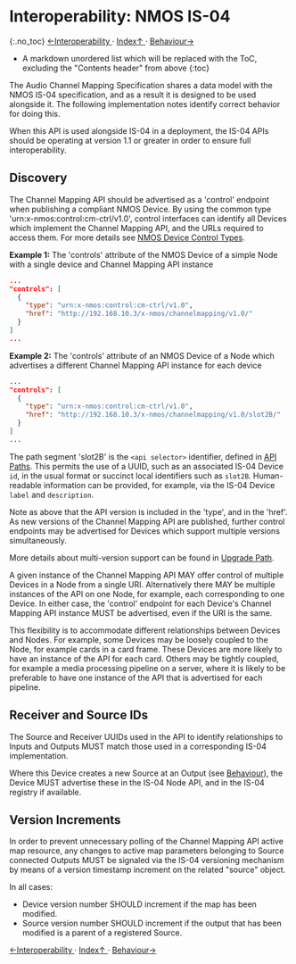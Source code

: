 # Interoperability: NMOS IS-04
{:.no_toc}
[←Interoperability ](3.0._Interoperability.md) · [ Index↑ ](..) · [Behaviour→](4.0._Behaviour.md)


* A markdown unordered list which will be replaced with the ToC, excluding the "Contents header" from above
{:toc}



The Audio Channel Mapping Specification shares a data model with the NMOS IS-04 specification, and as a result it is designed to be used alongside it. The following implementation notes identify correct behavior for doing this.

When this API is used alongside IS-04 in a deployment, the IS-04 APIs should be operating at version 1.1 or greater in order to ensure full interoperability.

## Discovery

The Channel Mapping API should be advertised as a 'control' endpoint when publishing a compliant NMOS Device. By using the common type 'urn:x-nmos:control:cm-ctrl/v1.0', control interfaces can identify all Devices which implement the Channel Mapping API, and the URLs required to access them. For more details see [NMOS Device Control Types](https://github.com/AMWA-TV/nmos-parameter-registers/tree/master/device-control-types).

**Example 1:** The 'controls' attribute of the NMOS Device of a simple Node with a single device and Channel Mapping API instance

```json
...
"controls": [
  {
    "type": "urn:x-nmos:control:cm-ctrl/v1.0",
    "href": "http://192.168.10.3/x-nmos/channelmapping/v1.0/"
  }
]
...
```

**Example 2:** The 'controls' attribute of an NMOS Device of a Node which advertises a different Channel Mapping API instance for each device

```json
...
"controls": [
  {
    "type": "urn:x-nmos:control:cm-ctrl/v1.0",
    "href": "http://192.168.10.3/x-nmos/channelmapping/v1.0/slot2B/"
  }
]
...
```

The path segment 'slot2B' is the `<api selector>` identifier, defined in [API Paths](2.0._APIs.md#api-paths).
This permits the use of a UUID, such as an associated IS-04 Device `id`, in the usual format or succinct local identifiers such as `slot2B`.
Human-readable information can be provided, for example, via the IS-04 Device `label` and `description`.

Note as above that the API version is included in the 'type', and in the 'href'. As new versions of the Channel Mapping API are published, further control endpoints may be advertised for Devices which support multiple versions simultaneously.

More details about multi-version support can be found in [Upgrade Path](5.0._Upgrade_Path.md).

A given instance of the Channel Mapping API MAY offer control of multiple Devices in a Node from a single URI. Alternatively there MAY be multiple instances of the API on one Node, for example, each corresponding to one Device. In either case, the 'control' endpoint for each Device's Channel Mapping API instance MUST be advertised, even if the URI is the same.

This flexibility is to accommodate different relationships between Devices and Nodes. For example, some Devices may be loosely coupled to the Node, for example cards in a card frame. These Devices are more likely to have an instance of the API for each card. Others may be tightly coupled, for example a media processing pipeline on a server, where it is likely to be preferable to have one instance of the API that is advertised for each pipeline.

## Receiver and Source IDs

The Source and Receiver UUIDs used in the API to identify relationships to Inputs and Outputs MUST match those used in a corresponding IS-04 implementation.

Where this Device creates a new Source at an Output (see [Behaviour](4.0._Behaviour.md)), the Device MUST advertise these in the IS-04 Node API, and in the IS-04 registry if available.

## Version Increments

In order to prevent unnecessary polling of the Channel Mapping API active map resource, any changes to active map parameters belonging to Source connected Outputs MUST be signaled via the IS-04 versioning mechanism by means of a version timestamp increment on the related "source" object.  

In all cases:

- Device version number SHOULD increment if the map has been modified.
- Source version number SHOULD increment if the output that has been modified is a parent of a registered Source.

[←Interoperability ](3.0._Interoperability.md) · [ Index↑ ](..) · [Behaviour→](4.0._Behaviour.md)
